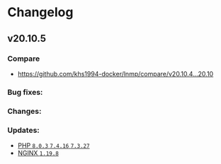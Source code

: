 # Changelog

## v20.10.5

### Compare

* https://github.com/khs1994-docker/lnmp/compare/v20.10.4...20.10

### Bug fixes:

### Changes:

### Updates:

* [PHP `8.0.3` `7.4.16` `7.3.27`](https://www.php.net/ChangeLog-8.php#8.0.3)
* [NGINX `1.19.8`](https://nginx.org/en/CHANGES)
